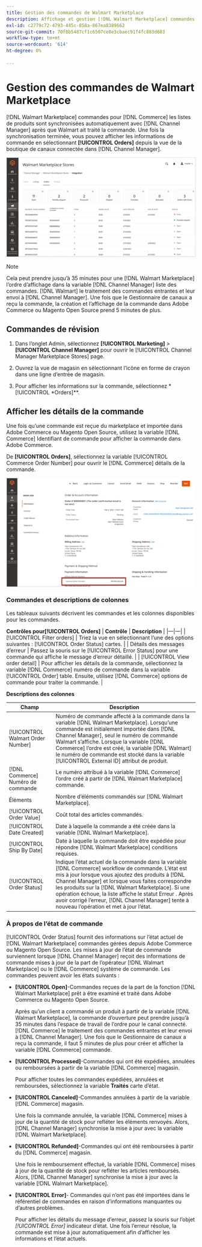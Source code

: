 ```yaml
---
title: Gestion des commandes de Walmart Marketplace
description: Affichage et gestion [!DNL Walmart Marketplace] commandes avec [!DNL Channel Manager] pour Adobe Commerce et Magento Open Source.
exl-id: c2779c72-4793-445c-858a-867ea8389662
source-git-commit: 70f8b5487cf1c6507ce8e3cbaec91f4fc883d683
workflow-type: tm+mt
source-wordcount: '614'
ht-degree: 0%

---
```


# Gestion des commandes de Walmart Marketplace

[!DNL Walmart Marketplace] commandes pour [!DNL Commerce] les listes de produits sont synchronisées automatiquement avec [!DNL Channel Manager] après que Walmart ait traité la commande. Une fois la synchronisation terminée, vous pouvez afficher les informations de commande en sélectionnant **[!UICONTROL Orders]** depuis la vue de la boutique de canaux connectée dans [!DNL Channel Manager].

![Vue Commandes du gestionnaire de canaux pour gérer les commandes de Walmart Marketplace](assets/orders-dashboard-view.png)

>[!NOTE]
>
>Cela peut prendre jusqu’à 35 minutes pour une [!DNL Walmart Marketplace] l’ordre d’affichage dans la variable [!DNL Channel Manager] liste des commandes. [!DNL Walmart] le traitement des commandes entrantes et leur envoi à [!DNL Channel Manager].  Une fois que le Gestionnaire de canaux a reçu la commande, la création et l’affichage de la commande dans Adobe Commerce ou Magento Open Source prend 5 minutes de plus.

## Commandes de révision

1. Dans l’onglet Admin, sélectionnez **[!UICONTROL Marketing]** > **[!UICONTROL Channel Manager]** pour ouvrir le [!UICONTROL Channel Manager Marketplace Stores] page.

1. Ouvrez la vue de magasin en sélectionnant l’icône en forme de crayon dans une ligne d’entrée de magasin.

1. Pour afficher les informations sur la commande, sélectionnez *[!UICONTROL *Orders]**.

## Afficher les détails de la commande

Une fois qu’une commande est reçue du marketplace et importée dans Adobe Commerce ou Magento Open Source, utilisez la variable [!DNL Commerce] Identifiant de commande pour afficher la commande dans Adobe Commerce.

De **[!UICONTROL Orders]**, sélectionnez la variable [!UICONTROL Commerce Order Number] pour ouvrir le [!DNL Commerce]  détails de la commande.

![Vue détaillée des commandes commerciales pour une commande Walmart Marketplace](assets/order-detail-with-external-order-id.png)

### Commandes et descriptions de colonnes

Les tableaux suivants décrivent les commandes et les colonnes disponibles pour les commandes.

**Contrôles pour[!UICONTROL Orders]**
| **Contrôle**                    | **Description**                                                                                                                                               | |—|—| | [!UICONTROL Filter orders]     | Triez la vue en sélectionnant l’une des options suivantes : [!UICONTROL Order Status] cartes.                                                                                        | | Détails des messages d’erreur | Passez la souris sur le [!UICONTROL Error Status] pour une commande qui affiche le message d’erreur détaillé.                                                                      | | [!UICONTROL View order detail] | Pour afficher les détails de la commande, sélectionnez la variable [!DNL Commerce] numéro de commande dans la variable [!UICONTROL Order] table. Ensuite, utilisez [!DNL Commerce] options de commande pour traiter la commande. |

**Descriptions des colonnes**

| Champ | Description |
|------------------------------------|----------------------------------------------------------------------------------------------------------------------------------------------------------------------------------------------------------------------------------------------------------------------------------------------------------------------------------------------------------------------------------|
| [!UICONTROL  Walmart Order Number] | Numéro de commande affecté à la commande dans la variable [!DNL Walmart Marketplace]. Lorsqu’une commande est initialement importée dans [!DNL Channel Manager], seul le numéro de commande Walmart s’affiche. Lorsque la variable [!DNL Commerce] l’ordre est créé, la variable [!DNL Walmart] le numéro de commande est stocké dans la variable [!UICONTROL External ID] attribut de produit. |
| [!DNL Commerce]  Numéro de commande | Le numéro attribué à la variable [!DNL Commerce]  l’ordre créé à partir de [!DNL Walmart Marketplace] commande. |
| Éléments | Nombre d’éléments commandés sur [!DNL Walmart Marketplace]. |
| [!UICONTROL Order Value] | Coût total des articles commandés. |
| [!UICONTROL Date Created] | Date à laquelle la commande a été créée dans la variable [!DNL Walmart Marketplace]. |
| [!UICONTROL Ship By Date] | Date à laquelle la commande doit être expédiée pour répondre [!DNL Walmart Marketplace] conditions requises. |
| [!UICONTROL Order Status] | Indique l’état actuel de la commande dans la variable [!DNL Commerce] workflow de commande. L’état est mis à jour lorsque vous ajoutez des produits à [!DNL Channel Manager] et lorsque vous faites correspondre les produits sur la [!DNL Walmart Marketplace]. Si une opération échoue, la liste affiche le statut Erreur . Après avoir corrigé l’erreur, [!DNL Channel Manager] tente à nouveau l’opération et met à jour l’état. |

### À propos de l’état de commande

[!UICONTROL Order Status] fournit des informations sur l’état actuel de [!DNL Walmart Marketplace] commandes gérées depuis Adobe Commerce ou Magento Open Source. Les mises à jour de l’état de commande surviennent lorsque [!DNL Channel Manager] reçoit des informations de commande mises à jour de la part de l’opérateur [!DNL Walmart Marketplace] ou le [!DNL Commerce] système de commande. Les commandes peuvent avoir les états suivants :

* **[!UICONTROL Open]**-Commandes reçues de la part de la fonction [!DNL Walmart Marketplace] prêt à être examiné et traité dans Adobe Commerce ou Magento Open Source.

   Après qu’un client a commandé un produit à partir de la variable [!DNL Walmart Marketplace], la commande d’ouverture peut prendre jusqu’à 35 minutes dans l’espace de travail de l’ordre pour le canal connecté. [!DNL Commerce] le traitement des commandes entrantes et leur envoi à [!DNL Channel Manager]. Une fois que le Gestionnaire de canaux a reçu la commande, il faut 5 minutes de plus pour créer et afficher la variable [!DNL Commerce] commande.

* **[!UICONTROL Processed]**-Commandes qui ont été expédiées, annulées ou remboursées à partir de la variable [!DNL Commerce] magasin.

   Pour afficher toutes les commandes expédiées, annulées et remboursées, sélectionnez la variable **Traités** carte d’état.

* **[!UICONTROL Canceled]**-Commandes annulées à partir de la variable [!DNL Commerce] magasin.

   Une fois la commande annulée, la variable [!DNL Commerce] mises à jour de la quantité de stock pour refléter les éléments renvoyés. Alors, [!DNL Channel Manager] synchronise la mise à jour avec la variable [!DNL Walmart Marketplace].

* **[!UICONTROL Refunded]**-Commandes qui ont été remboursées à partir du [!DNL Commerce] magasin.

   Une fois le remboursement effectué, la variable [!DNL Commerce] mises à jour de la quantité de stock pour refléter les articles remboursés. Alors, [!DNL Channel Manager] synchronise la mise à jour avec la variable [!DNL Walmart Marketplace].

* **[!UICONTROL Error]**- Commandes qui n’ont pas été importées dans le référentiel de commandes en raison d’informations manquantes ou d’autres problèmes.

   Pour afficher les détails du message d’erreur, passez la souris sur l’objet *[!UICONTROL Error]* indicateur d’état. Une fois l’erreur résolue, la commande est mise à jour automatiquement afin d’afficher les informations et l’état actuels.
